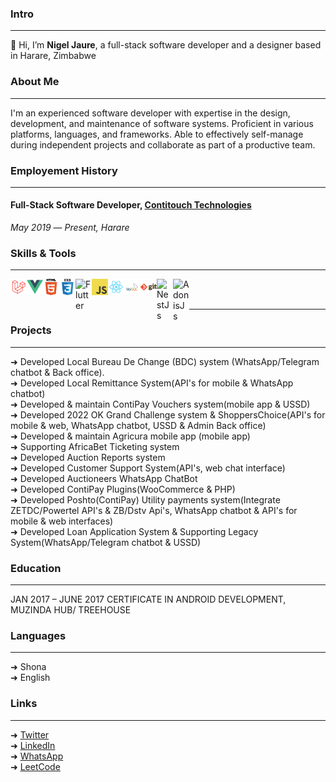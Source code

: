 <h3>Intro</h3> <hr>
 
👋 Hi, I’m **Nigel Jaure**, a full-stack software developer and a designer based in Harare, Zimbabwe
 
<h3>About Me</h3><hr>

I'm an experienced software developer with expertise in the design, development, and maintenance of software systems. Proficient in various platforms, languages, and frameworks. Able to effectively self-manage during independent projects and collaborate as part of a productive team.

<h3>Employement History</h3><hr>

<h4>Full-Stack Software Developer, <a href="https://contitouch.co.zw/">Contitouch Technologies</a></h4>

*May 2019* — *Present, Harare*

<h3>Skills & Tools</h3> <hr>

<img align="left" alt="Laravel" width="26px" src="https://raw.githubusercontent.com/github/explore/80688e429a7d4ef2fca1e82350fe8e3517d3494d/topics/laravel/laravel.png" />
<img align="left" alt="Vue JS" width="26px" src="https://raw.githubusercontent.com/github/explore/80688e429a7d4ef2fca1e82350fe8e3517d3494d/topics/vue/vue.png" />
<img align="left" alt="HTML5" width="26px" src="https://raw.githubusercontent.com/github/explore/80688e429a7d4ef2fca1e82350fe8e3517d3494d/topics/html/html.png" />
<img align="left" alt="CSS3" width="26px" src="https://raw.githubusercontent.com/github/explore/80688e429a7d4ef2fca1e82350fe8e3517d3494d/topics/css/css.png" />
<img align="left" alt="Flutter" width="26px" src="https://avatars.githubusercontent.com/u/14101776?s=200&v=4" />
<img align="left" alt="JavaScript" width="26px" src="https://raw.githubusercontent.com/github/explore/80688e429a7d4ef2fca1e82350fe8e3517d3494d/topics/javascript/javascript.png" />
<img align="left" alt="React" width="26px" src="https://raw.githubusercontent.com/github/explore/80688e429a7d4ef2fca1e82350fe8e3517d3494d/topics/react/react.png" />
<img align="left" alt="MySQL" width="26px" src="https://raw.githubusercontent.com/github/explore/80688e429a7d4ef2fca1e82350fe8e3517d3494d/topics/mysql/mysql.png" />
<img align="left" alt="Git" width="26px" src="https://raw.githubusercontent.com/github/explore/80688e429a7d4ef2fca1e82350fe8e3517d3494d/topics/git/git.png" />
<img align="left" alt="NestJs" width="26px" src="https://avatars.githubusercontent.com/u/28507035?s=200&v=4" />
<img align="left" alt="AdonisJs" width="26px" src="https://avatars.githubusercontent.com/u/13810373?s=200&v=4" />

<br />
<br />

---

<h3>Projects</h3><hr>

➜ Developed Local Bureau De Change (BDC) system (WhatsApp/Telegram chatbot & Back office).<br>
➜ Developed Local Remittance System(API's for mobile & WhatsApp chatbot)<br>
➜ Developed & maintain ContiPay Vouchers system(mobile app & USSD) <br>
➜ Developed 2022 OK Grand Challenge system & ShoppersChoice(API's for mobile & web, WhatsApp chatbot, USSD & Admin Back office)<br>
➜ Developed & maintain Agricura mobile app (mobile app) <br>
➜ Supporting AfricaBet Ticketing system<br>
➜ Developed Auction Reports system<br>
➜ Developed Customer Support System(API's, web chat interface)<br>
➜ Developed Auctioneers WhatsApp ChatBot<br>
➜ Developed ContiPay Plugins(WooCommerce & PHP)<br>
➜ Developed Poshto(ContiPay) Utility payments system(Integrate ZETDC/Powertel API's & ZB/Dstv Api's, WhatsApp chatbot & API's for mobile & web interfaces)<br>
➜ Developed Loan Application System & Supporting Legacy System(WhatsApp/Telegram chatbot & USSD)<br>


<h3>Education</h3><hr>

JAN 2017 – JUNE 2017
CERTIFICATE IN ANDROID DEVELOPMENT, 
MUZINDA HUB/ TREEHOUSE


<h3>Languages</h3><hr>

➜ Shona <br>
➜ English <br>


<h3>Links</h3><hr>

➜ <a href="https://twitter.com/njcozw">Twitter</a> <br>
➜ <a href="https://www.linkedin.com/in/nigeljaure/">LinkedIn</a> <br>
➜ <a href="https://wa.me/263782000340">WhatsApp</a> <br>
➜ <a href="https://leetcode.com/jenesiszw/">LeetCode</a> <br>


